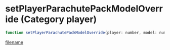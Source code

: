 # setPlayerParachutePackModelOverride (Category player)

```js
function setPlayerParachutePackModelOverride(player: number, model: number): void
```

[filename](setPlayerParachutePackModelOverride_m.md ':include')